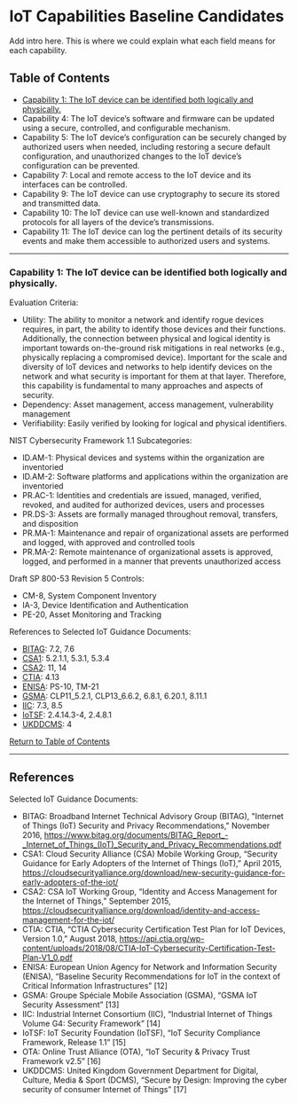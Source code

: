 # IoT Capabilities Baseline Candidates

Add intro here. This is where we could explain what each field means for each capability.

## Table of Contents<a name="toc">
* [Capability 1: The IoT device can be identified both logically and physically.](#capability-1)
* Capability 4: The IoT device’s software and firmware can be updated using a secure, controlled, and configurable mechanism.
* Capability 5: The IoT device’s configuration can be securely changed by authorized users when needed, including restoring a secure default configuration, and unauthorized changes to the IoT device’s configuration can be prevented.
* Capability 7: Local and remote access to the IoT device and its interfaces can be controlled.
* Capability 9: The IoT device can use cryptography to secure its stored and transmitted data.
* Capability 10: The IoT device can use well-known and standardized protocols for all layers of the device’s transmissions.
* Capability 11: The IoT device can log the pertinent details of its security events and make them accessible to authorized users and systems.

*** 
### Capability 1:<a name="capability-1"> The IoT device can be identified both logically and physically. 

Evaluation Criteria:
* Utility: The ability to monitor a network and identify rogue devices requires, in part, the ability to identify those devices and their functions. Additionally, the connection between physical and logical identity is important towards on-the-ground risk mitigations in real networks (e.g., physically replacing a compromised device). Important for the scale and diversity of IoT devices and networks to help identify devices on the network and what security is important for them at that layer. Therefore, this capability is fundamental to many approaches and aspects of security.
* Dependency: Asset management, access management, vulnerability management
* Verifiability: Easily verified by looking for logical and physical identifiers.

NIST Cybersecurity Framework 1.1 Subcategories:
*	ID.AM-1: Physical devices and systems within the organization are inventoried
*	ID.AM-2: Software platforms and applications within the organization are inventoried
*	PR.AC-1: Identities and credentials are issued, managed, verified, revoked, and audited for authorized devices, users and processes
*	PR.DS-3: Assets are formally managed throughout removal, transfers, and disposition
*	PR.MA-1: Maintenance and repair of organizational assets are performed and logged, with approved and controlled tools
*	PR.MA-2: Remote maintenance of organizational assets is approved, logged, and performed in a manner that prevents unauthorized access	

Draft SP 800-53 Revision 5 Controls:
*	CM-8, System Component Inventory
*	IA-3, Device Identification and Authentication
*	PE-20, Asset Monitoring and Tracking

References to Selected IoT Guidance Documents:
*	[BITAG](#bitag): 7.2, 7.6
*	[CSA1](#csa1): 5.2.1.1, 5.3.1, 5.3.4
*	[CSA2](#csa2): 11, 14
*	[CTIA](#ctia): 4.13
*	[ENISA](#enisa): PS-10, TM-21
*	[GSMA](#gsma): CLP11_5.2.1, CLP13_6.6.2, 6.8.1, 6.20.1, 8.11.1
*	[IIC](#iic): 7.3, 8.5
*	[IoTSF](#iotsf): 2.4.14.3-4, 2.4.8.1
*	[UKDDCMS](#ukddcms): 4

[Return to Table of Contents](#toc)
***
## References

Selected IoT Guidance Documents:
* BITAG:<a name="bitag"> Broadband Internet Technical Advisory Group (BITAG), "Internet of Things (IoT) Security and Privacy Recommendations," November 2016, <https://www.bitag.org/documents/BITAG_Report_-_Internet_of_Things_(IoT)_Security_and_Privacy_Recommendations.pdf> 
* CSA1:<a name="csa1"> Cloud Security Alliance (CSA) Mobile Working Group, “Security Guidance for Early Adopters of the Internet of Things (IoT),” April 2015, <https://cloudsecurityalliance.org/download/new-security-guidance-for-early-adopters-of-the-iot/>
* CSA2:<a name="csa2"> CSA IoT Working Group, “Identity and Access Management for the Internet of Things,” September 2015, <https://cloudsecurityalliance.org/download/identity-and-access-management-for-the-iot/>
* CTIA:<a name="ctia"> CTIA, “CTIA Cybersecurity Certification Test Plan for IoT Devices, Version 1.0,” August 2018, <https://api.ctia.org/wp-content/uploads/2018/08/CTIA-IoT-Cybersecurity-Certification-Test-Plan-V1_0.pdf>
* ENISA:<a name="enisa"> European Union Agency for Network and Information Security (ENISA), “Baseline Security Recommendations for IoT in the context of Critical Information Infrastructures” [12]
* GSMA:<a name="gsma"> Groupe Spéciale Mobile Association (GSMA), “GSMA IoT Security Assessment”  [13]
* IIC:<a name="iic"> Industrial Internet Consortium (IIC), “Industrial Internet of Things Volume G4: Security Framework” [14]
* IoTSF:<a name="iotsf"> IoT Security Foundation (IoTSF), “IoT Security Compliance Framework, Release 1.1” [15]
* OTA:<a name="ota"> Online Trust Alliance (OTA), “IoT Security & Privacy Trust Framework v2.5” [16]
* UKDDCMS:<a name="ukddcms"> United Kingdom Government Department for Digital, Culture, Media & Sport (DCMS), “Secure by Design: Improving the cyber security of consumer Internet of Things” [17]
